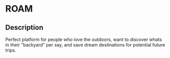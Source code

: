 # ROAM

## Description
Perfect platform for people who love the outdoors, want to discover whats in their "backyard" per say, and save dream destinations for potential future trips. 
